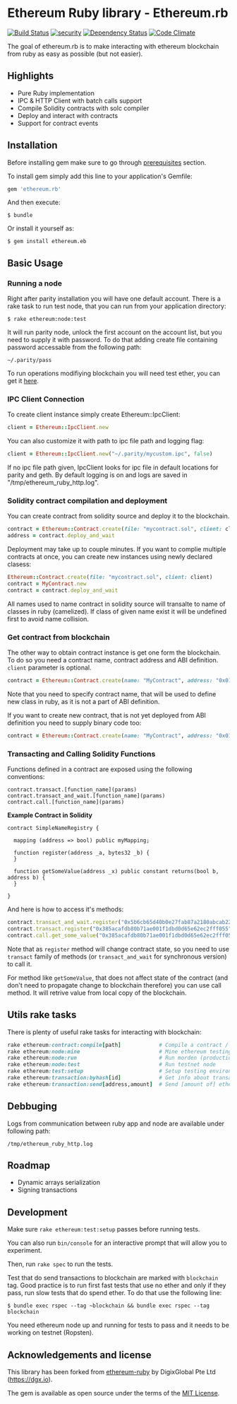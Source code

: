 # Ethereum Ruby library - Ethereum.rb

[![Build Status](https://travis-ci.org/marekkirejczyk/ethereum.rb.svg?branch=master)](https://travis-ci.org/marekkirejczyk/ethereum.rb) [![security](https://hakiri.io/github/NullVoxPopuli/MetaHash/master.svg)](https://hakiri.io/github/NullVoxPopuli/MetaHash/master) [![Dependency Status](https://gemnasium.com/marekkirejczyk/ethereum.rb.svg)](https://gemnasium.com/marekkirejczyk/ethereum.rb) [![Code Climate](https://codeclimate.com/github/marekkirejczyk/ethereum.rb/badges/gpa.svg)](https://codeclimate.com/github/marekkirejczyk/ethereum.rb)

The goal of ethereum.rb is to make interacting with ethereum blockchain from ruby as easy as possible (but not easier).

## Highlights

* Pure Ruby implementation
* IPC & HTTP Client with batch calls support
* Compile Solidity contracts with solc compiler
* Deploy and interact with contracts
* Support for contract events

## Installation

Before installing gem make sure to go through [prerequisites](https://github.com/marekkirejczyk/ethereum.rb/blob/master/PREREQUISITES.md) section.

To install gem simply add this line to your application's Gemfile:

```ruby
gem 'ethereum.rb'
```

And then execute:

    $ bundle

Or install it yourself as:

    $ gem install ethereum.eb

## Basic Usage

### Running a node

Right after parity installation you will have one default account. There is a rake task to run test node, that you can run from your application directory:

    $ rake ethereum:node:test
    
It will run parity node, unlock the first account on the account list, but you need to supply it with password. To do that adding create file containing password accessable from the following path:

`~/.parity/pass`

To run operations modifiying blockchain you will need test ether, you can get it [here](http://faucet.ropsten.be:3001/).

### IPC Client Connection

To create client instance simply create Ethereum::IpcClient:

```ruby
client = Ethereum::IpcClient.new
```

You can also customize it with path to ipc file path and logging flag:

```ruby
client = Ethereum::IpcClient.new("~/.parity/mycustom.ipc", false)
```

If no ipc file path given, IpcClient looks for ipc file in default locations for parity and geth.
By default logging is on and logs are saved in "/tmp/ethereum_ruby_http.log".


### Solidity contract compilation and deployment

You can create contract from solidity source and deploy it to the blockchain.

```ruby
contract = Ethereum::Contract.create(file: "mycontract.sol", client: client)
address = contract.deploy_and_wait
```

Deployment may take up to couple minutes.
If you want to complie multiple contracts at once, you can create new instances using newly declared clasess:

```ruby
Ethereum::Contract.create(file: "mycontract.sol", client: client)
contract = MyContract.new
contract = contract.deploy_and_wait
```

All names used to name contract in solidity source will transalte to name of classes in ruby (camelized).
If class of given name exist it will be undefined first to avoid name collision. 

### Get contract from blockchain

The other way to obtain contract instance is get one form the blockchain. To do so you need a contract name, contract address and ABI definition.
`client` parameter is optional.

```ruby
contract = Ethereum::Contract.create(name: "MyContract", address: "0x01a4d1A62F01ED966646acBfA8BB0b59960D06dd ", abi: abi, client: client)
```

Note that you need to specify contract name, that will be used to define new class in ruby, as it is not a part of ABI definition.

If you want to create new contract, that is not yet deployed from ABI definition you need to supply binary code too:

```ruby
contract = Ethereum::Contract.create(name: "MyContract", address: "0x01a4d1A62F01ED966646acBfA8BB0b59960D06dd ", abi: abi, code: "...")
```

### Transacting and Calling Solidity Functions

Functions defined in a contract are exposed using the following conventions: 

```
contract.transact.[function_name](params) 
contract.transact_and_wait.[function_name](params)  
contract.call.[function_name](params)
```

**Example Contract in Solidity**
```
contract SimpleNameRegistry {

  mapping (address => bool) public myMapping;

  function register(address _a, bytes32 _b) {
  }

  function getSomeValue(address _x) public constant returns(bool b, address b) {
  }

}
```

And here is how to access it's methods:

```ruby
contract.transact_and_wait.register("0x5b6cb65d40b0e27fab87a2180abcab22174a2d45", "minter.contract.dgx")
contract.transact.register("0x385acafdb80b71ae001f1dbd0d65e62ec2fff055", "anthony@eufemio.dgx")
contract.call.get_some_value("0x385acafdb80b71ae001f1dbd0d65e62ec2fff055")
```

Note that as `register` method will change contract state, so you need to use `transact` family of methods (or `transact_and_wait` for synchronous version) to call it.

For method like `getSomeValue`, that does not affect state of the contract (and don't need to propagate change to blockchain therefore) you can use call method. It will retrive value from local copy of the blockchain.


## Utils rake tasks

There is plenty of useful rake tasks for interacting with blockchain:

```ruby
rake ethereum:contract:compile[path]            # Compile a contract / Compile and deploy contract
rake ethereum:node:mine                         # Mine ethereum testing environment for ethereum node
rake ethereum:node:run                          # Run morden (production) node
rake ethereum:node:test                         # Run testnet node
rake ethereum:test:setup                        # Setup testing environment for ethereum node
rake ethereum:transaction:byhash[id]            # Get info about transaction
rake ethereum:transaction:send[address,amount]  # Send [amount of] ether to an account

```

## Debbuging
Logs from communication between ruby app and node are available under following path:
```
/tmp/ethereum_ruby_http.log
```

## Roadmap

* Dynamic arrays serialization 
* Signing transactions 


## Development

Make sure `rake ethereum:test:setup` passes before running tests. 

You can also run `bin/console` for an interactive prompt that will allow you to experiment.

Then, run `rake spec` to run the tests. 

Test that do send transactions to blockchain are marked with `blockchain` tag. Good practice is to run first fast tests that use no ether and only if they pass, run slow tests that do spend ether. To do that  use the following line:

    $ bundle exec rspec --tag ~blockchain && bundle exec rspec --tag blockchain

You need ethereum node up and running for tests to pass and it needs to be working on testnet (Ropsten).

## Acknowledgements and license

This library has been forked from [ethereum-ruby](https://github.com/DigixGlobal/ethereum-ruby) by DigixGlobal Pte Ltd (https://dgx.io).

The gem is available as open source under the terms of the [MIT License](http://opensource.org/licenses/MIT).

